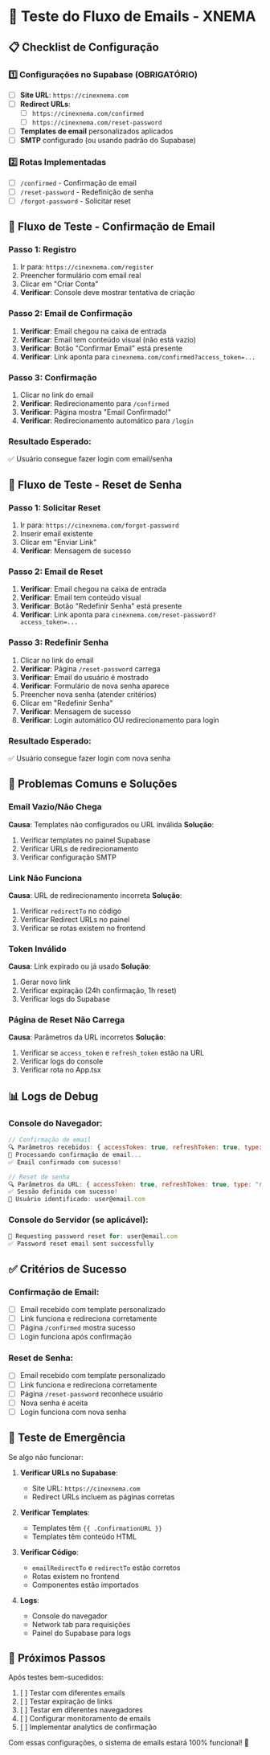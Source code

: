 # 🧪 Teste do Fluxo de Emails - XNEMA

## 📋 Checklist de Configuração

### 1️⃣ Configurações no Supabase (OBRIGATÓRIO)
- [ ] **Site URL**: `https://cinexnema.com`
- [ ] **Redirect URLs**: 
  - [ ] `https://cinexnema.com/confirmed`
  - [ ] `https://cinexnema.com/reset-password`
- [ ] **Templates de email** personalizados aplicados
- [ ] **SMTP** configurado (ou usando padrão do Supabase)

### 2️⃣ Rotas Implementadas
- [ ] `/confirmed` - Confirmação de email
- [ ] `/reset-password` - Redefinição de senha
- [ ] `/forgot-password` - Solicitar reset

## 🔄 Fluxo de Teste - Confirmação de Email

### Passo 1: Registro
1. Ir para: `https://cinexnema.com/register`
2. Preencher formulário com email real
3. Clicar em "Criar Conta"
4. **Verificar**: Console deve mostrar tentativa de criação

### Passo 2: Email de Confirmação
1. **Verificar**: Email chegou na caixa de entrada
2. **Verificar**: Email tem conteúdo visual (não está vazio)
3. **Verificar**: Botão "Confirmar Email" está presente
4. **Verificar**: Link aponta para `cinexnema.com/confirmed?access_token=...`

### Passo 3: Confirmação
1. Clicar no link do email
2. **Verificar**: Redirecionamento para `/confirmed`
3. **Verificar**: Página mostra "Email Confirmado!"
4. **Verificar**: Redirecionamento automático para `/login`

### Resultado Esperado:
✅ Usuário consegue fazer login com email/senha

## 🔄 Fluxo de Teste - Reset de Senha

### Passo 1: Solicitar Reset
1. Ir para: `https://cinexnema.com/forgot-password`
2. Inserir email existente
3. Clicar em "Enviar Link"
4. **Verificar**: Mensagem de sucesso

### Passo 2: Email de Reset
1. **Verificar**: Email chegou na caixa de entrada
2. **Verificar**: Email tem conteúdo visual
3. **Verificar**: Botão "Redefinir Senha" está presente
4. **Verificar**: Link aponta para `cinexnema.com/reset-password?access_token=...`

### Passo 3: Redefinir Senha
1. Clicar no link do email
2. **Verificar**: Página `/reset-password` carrega
3. **Verificar**: Email do usuário é mostrado
4. **Verificar**: Formulário de nova senha aparece
5. Preencher nova senha (atender critérios)
6. Clicar em "Redefinir Senha"
7. **Verificar**: Mensagem de sucesso
8. **Verificar**: Login automático OU redirecionamento para login

### Resultado Esperado:
✅ Usuário consegue fazer login com nova senha

## 🐛 Problemas Comuns e Soluções

### Email Vazio/Não Chega
**Causa**: Templates não configurados ou URL inválida
**Solução**: 
1. Verificar templates no painel Supabase
2. Verificar URLs de redirecionamento
3. Verificar configuração SMTP

### Link Não Funciona
**Causa**: URL de redirecionamento incorreta
**Solução**:
1. Verificar `redirectTo` no código
2. Verificar Redirect URLs no painel
3. Verificar se rotas existem no frontend

### Token Inválido
**Causa**: Link expirado ou já usado
**Solução**:
1. Gerar novo link
2. Verificar expiração (24h confirmação, 1h reset)
3. Verificar logs do Supabase

### Página de Reset Não Carrega
**Causa**: Parâmetros da URL incorretos
**Solução**:
1. Verificar se `access_token` e `refresh_token` estão na URL
2. Verificar logs do console
3. Verificar rota no App.tsx

## 📊 Logs de Debug

### Console do Navegador:
```javascript
// Confirmação de email
🔍 Parâmetros recebidos: { accessToken: true, refreshToken: true, type: "signup" }
📧 Processando confirmação de email...
✅ Email confirmado com sucesso!

// Reset de senha
🔍 Parâmetros da URL: { accessToken: true, refreshToken: true, type: "recovery" }
✅ Sessão definida com sucesso!
👤 Usuário identificado: user@email.com
```

### Console do Servidor (se aplicável):
```javascript
🔑 Requesting password reset for: user@email.com
✅ Password reset email sent successfully
```

## ✅ Critérios de Sucesso

### Confirmação de Email:
- [ ] Email recebido com template personalizado
- [ ] Link funciona e redireciona corretamente
- [ ] Página `/confirmed` mostra sucesso
- [ ] Login funciona após confirmação

### Reset de Senha:
- [ ] Email recebido com template personalizado
- [ ] Link funciona e redireciona corretamente
- [ ] Página `/reset-password` reconhece usuário
- [ ] Nova senha é aceita
- [ ] Login funciona com nova senha

## 🚨 Teste de Emergência

Se algo não funcionar:

1. **Verificar URLs no Supabase**:
   - Site URL: `https://cinexnema.com`
   - Redirect URLs incluem as páginas corretas

2. **Verificar Templates**:
   - Templates têm `{{ .ConfirmationURL }}`
   - Templates têm conteúdo HTML

3. **Verificar Código**:
   - `emailRedirectTo` e `redirectTo` estão corretos
   - Rotas existem no frontend
   - Componentes estão importados

4. **Logs**:
   - Console do navegador
   - Network tab para requisições
   - Painel do Supabase para logs

## 🎯 Próximos Passos

Após testes bem-sucedidos:
1. [ ] Testar com diferentes emails
2. [ ] Testar expiração de links
3. [ ] Testar em diferentes navegadores
4. [ ] Configurar monitoramento de emails
5. [ ] Implementar analytics de confirmação

Com essas configurações, o sistema de emails estará 100% funcional! 🚀
